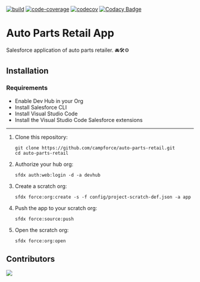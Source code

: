 [![build](https://github.com/campforce/auto-parts-retail/actions/workflows/build.yml/badge.svg)](https://github.com/campforce/auto-parts-retail/actions/workflows/build.yml)
[![code-coverage](https://github.com/campforce/auto-parts-retail/actions/workflows/code-coverage.yml/badge.svg)](https://github.com/campforce/auto-parts-retail/actions/workflows/code-coverage.yml)
[![codecov](https://codecov.io/gh/campforce/auto-parts-retail/branch/main/graph/badge.svg?token=PGE9F3Z0NB)](https://codecov.io/gh/campforce/auto-parts-retail)
[![Codacy Badge](https://app.codacy.com/project/badge/Grade/6c7b346f469b4d7295173d058266558f)](https://www.codacy.com/gh/campforce/auto-parts-retail/dashboard?utm_source=github.com&amp;utm_medium=referral&amp;utm_content=campforce/auto-parts-retail&amp;utm_campaign=Badge_Grade)

# Auto Parts Retail App
Salesforce application of auto parts retailer. 🚘🛠⚙️

## Installation

### Requirements
  - Enable Dev Hub in your Org
  - Install Salesforce CLI
  - Install Visual Studio Code
  - Install the Visual Studio Code Salesforce extensions

---

1. Clone this repository:

    ```
    git clone https://github.com/campforce/auto-parts-retail.git
    cd auto-parts-retail
    ```

1. Authorize your hub org:

    ```
    sfdx auth:web:login -d -a devhub
    ```

1. Create a scratch org:

    ```
    sfdx force:org:create -s -f config/project-scratch-def.json -a app
    ```

1. Push the app to your scratch org:

    ```
    sfdx force:source:push
    ```
1. Open the scratch org:

    ```
    sfdx force:org:open
    ```
## Contributors
<a href = "https://github.com/campforce/car-and-parts-export-company/graphs/contributors">
  <img src = "https://contrib.rocks/image?repo=campforce/car-and-parts-export-company"/>
</a>


